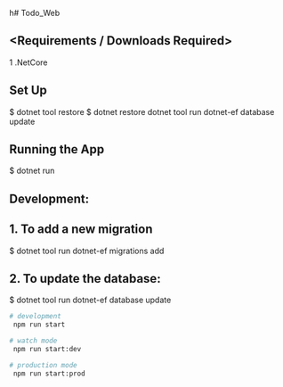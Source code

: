h# Todo_Web
## <Requirements / Downloads Required> 
1 .NetCore

## Set Up
$ dotnet tool restore
$ dotnet restore
dotnet tool run dotnet-ef database update

## Running the App
$ dotnet run

## Development:
  ## 1. To add a new migration
$ dotnet tool run dotnet-ef migrations add <MigrationName>
  ## 2. To update the database:
$ dotnet tool run dotnet-ef database update

```bash
# development
 npm run start

# watch mode
 npm run start:dev

# production mode
 npm run start:prod
```
